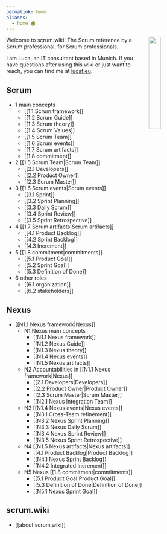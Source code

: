 ```yaml
---
permalink: home
aliases:
  - home 🏠
---
```

<img src="https://lucaf.eu/assets/2022/cv/cv_pic_luca_franceschini.jpg" style="float:right;padding-left:10px" width="25%">
Welcome to scrum.wiki! The Scrum reference by a Scrum professional, for Scrum professionals.

I am Luca, an IT consultant based in Munich. If you have questions after using this wiki or just want to reach, you can find me at [lucaf.eu](https://lucaf.eu/).
## Scrum
- 1 main concepts
	- [[1.1 Scrum framework]]
	- [[1.2 Scrum Guide]]
	- [[1.3 Scrum theory]]
	- [[1.4 Scrum Values]]
	- [[1.5 Scrum Team]]
	- [[1.6 Scrum events]]
	- [[1.7 Scrum artifacts]]
	- [[1.8 commitment]]
- 2 [[1.5 Scrum Team|Scrum Team]]
	- [[2.1 Developers]]
	- [[2.2 Product Owner]]
	- [[2.3 Scrum Master]]
- 3 [[1.6 Scrum events|Scrum events]]
	- [[3.1 Sprint]]
	- [[3.2 Sprint Planning]]
	- [[3.3 Daily Scrum]]
	- [[3.4 Sprint Review]]
	- [[3.5 Sprint Retrospective]]
- 4 [[1.7 Scrum artifacts|Scrum artifacts]]
	- [[4.1 Product Backlog]]
	- [[4.2 Sprint Backlog]]
	- [[4.3 Increment]]
- 5 [[1.8 commitment|commitments]]
	- [[5.1 Product Goal]]
	- [[5.2 Sprint Goal]]
	- [[5.3 Definition of Done]]
- 6 other roles
	- [[6.1 organization]]
	- [[6.2 stakeholders]]
## Nexus
- [[N1.1 Nexus framework|Nexus]]
	- N1 Nexus main concepts
		- [[N1.1 Nexus framework]]
		- [[N1.2 Nexus Guide]]
		- [[N1.3 Nexus theory]]
		- [[N1.4 Nexus events]]
		- [[N1.5 Nexus artifacts]]
	- N2 Accountabilities in [[N1.1 Nexus framework|Nexus]]
		- [[2.1 Developers|Developers]]
		- [[2.2 Product Owner|Product Owner]]
		- [[2.3 Scrum Master|Scrum Master]]
		- [[N2.1 Nexus Integration Team]]
	- N3 [[N1.4 Nexus events|Nexus events]]
		- [[N3.1 Cross-Team refinement]]
		- [[N3.2 Nexus Sprint Planning]]
		- [[N3.3 Nexus Daily Scrum]]
		- [[N3.4 Nexus Sprint Review]]
		- [[N3.5 Nexus Sprint Retrospective]]
	- N4 [[N1.5 Nexus artifacts|Nexus artifacts]]
		- [[4.1 Product Backlog|Product Backlog]]
		- [[N4.1 Nexus Sprint Backlog]]
		- [[N4.2 Integrated Increment]]
	- N5 Nexus [[1.8 commitment|commitments]]
		- [[5.1 Product Goal|Product Goal]]
		- [[5.3 Definition of Done|Definition of Done]]
		- [[N5.1 Nexus Sprint Goal]]
## scrum.wiki
- [[about scrum.wiki]]
